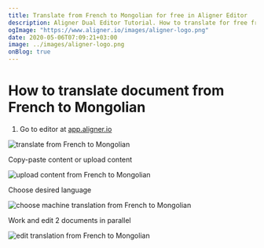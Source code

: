 ```yaml
---
title: Translate from French to Mongolian for free in Aligner Editor
description: Aligner Dual Editor Tutorial. How to translate for free from French to Mongolian. Aligner is multilingual document management platform. 
ogImage: "https://www.aligner.io/images/aligner-logo.png"
date: 2020-05-06T07:09:21+03:00
image: ../images/aligner-logo.png
onBlog: true
---
```


# How to translate document from French to Mongolian

1. Go to editor at [app.aligner.io](https://app.aligner.io "Aligner App web page")

![translate from French to Mongolian](../aligner-blank-editor.png "translate from French to Mongolian")

Copy-paste content or upload content

![upload content from French to Mongolian](../aligner-uploaded-document.png "upload content from French to Mongolian")

Choose desired language

![choose machine translation from French to Mongolian](../aligner-language-dropdown.png "choose machine translation from French to Mongolian")

Work and edit 2 documents in parallel

![edit translation from French to Mongolian](../aligner-double-sitded-editor.png "edit translation from French to Mongolian")

